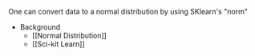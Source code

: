 One can convert data to a normal distribution by using SKlearn's "norm"

- Background
	- [[Normal Distribution]]
	- [[Sci-kit Learn]]